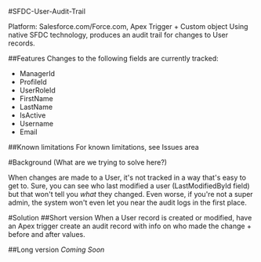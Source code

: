 #SFDC-User-Audit-Trail

Platform: Salesforce.com/Force.com, Apex Trigger + Custom object
Using native SFDC technology, produces an audit trail for changes to User records.

##Features
Changes to the following fields are currently tracked:
* ManagerId
* ProfileId
* UserRoleId
* FirstName
* LastName
* IsActive
* Username
* Email

##Known limitations
For known limitations, see Issues area

#Background (What are we trying to solve here?)

When changes are made to a User, it's not tracked in a way that's easy to get to. Sure, you can see who last modified a user (LastModifiedById field) but that won't tell you *what* they changed. Even worse, if you're not a super admin, the system won't even let you near the audit logs in the first place.

#Solution
##Short version
When a User record is created or modified, have an Apex trigger create an audit record with info on who made the change + before and after values.

##Long version
_Coming Soon<TM>_

